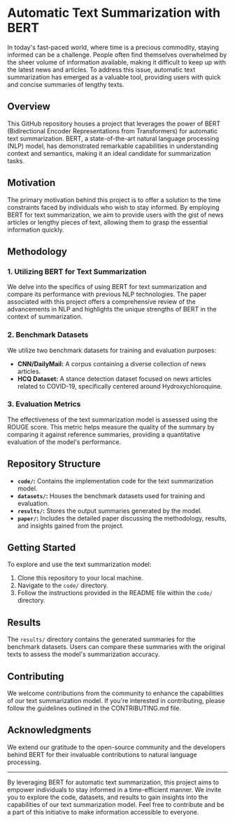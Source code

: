 # Automatic Text Summarization with BERT

In today's fast-paced world, where time is a precious commodity, staying informed can be a challenge. People often find themselves overwhelmed by the sheer volume of information available, making it difficult to keep up with the latest news and articles. To address this issue, automatic text summarization has emerged as a valuable tool, providing users with quick and concise summaries of lengthy texts.

## Overview

This GitHub repository houses a project that leverages the power of BERT (Bidirectional Encoder Representations from Transformers) for automatic text summarization. BERT, a state-of-the-art natural language processing (NLP) model, has demonstrated remarkable capabilities in understanding context and semantics, making it an ideal candidate for summarization tasks.

## Motivation

The primary motivation behind this project is to offer a solution to the time constraints faced by individuals who wish to stay informed. By employing BERT for text summarization, we aim to provide users with the gist of news articles or lengthy pieces of text, allowing them to grasp the essential information quickly.

## Methodology

### 1. Utilizing BERT for Text Summarization

We delve into the specifics of using BERT for text summarization and compare its performance with previous NLP technologies. The paper associated with this project offers a comprehensive review of the advancements in NLP and highlights the unique strengths of BERT in the context of summarization.

### 2. Benchmark Datasets

We utilize two benchmark datasets for training and evaluation purposes:

- **CNN/DailyMail:** A corpus containing a diverse collection of news articles.
- **HCQ Dataset:** A stance detection dataset focused on news articles related to COVID-19, specifically centered around Hydroxychloroquine.

### 3. Evaluation Metrics

The effectiveness of the text summarization model is assessed using the ROUGE score. This metric helps measure the quality of the summary by comparing it against reference summaries, providing a quantitative evaluation of the model's performance.

## Repository Structure

- **`code/`:** Contains the implementation code for the text summarization model.
- **`datasets/`:** Houses the benchmark datasets used for training and evaluation.
- **`results/`:** Stores the output summaries generated by the model.
- **`paper/`:** Includes the detailed paper discussing the methodology, results, and insights gained from the project.

## Getting Started

To explore and use the text summarization model:

1. Clone this repository to your local machine.
2. Navigate to the `code/` directory.
3. Follow the instructions provided in the README file within the `code/` directory.

## Results

The `results/` directory contains the generated summaries for the benchmark datasets. Users can compare these summaries with the original texts to assess the model's summarization accuracy.

## Contributing

We welcome contributions from the community to enhance the capabilities of our text summarization model. If you're interested in contributing, please follow the guidelines outlined in the CONTRIBUTING.md file.



## Acknowledgments

We extend our gratitude to the open-source community and the developers behind BERT for their invaluable contributions to natural language processing.

---

By leveraging BERT for automatic text summarization, this project aims to empower individuals to stay informed in a time-efficient manner. We invite you to explore the code, datasets, and results to gain insights into the capabilities of our text summarization model. Feel free to contribute and be a part of this initiative to make information accessible to everyone.


